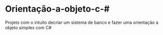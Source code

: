 # Orientação-a-objeto-c-#
Projeto com o intuito decriar um sistema de banco e fazer uma orientação a objeto simples com C# 

